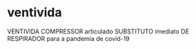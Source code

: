 # ventivida
VENTIVIDA COMPRESSOR articulado SUBSTITUTO imediato DE RESPIRADOR para a pandemia de covid-19
